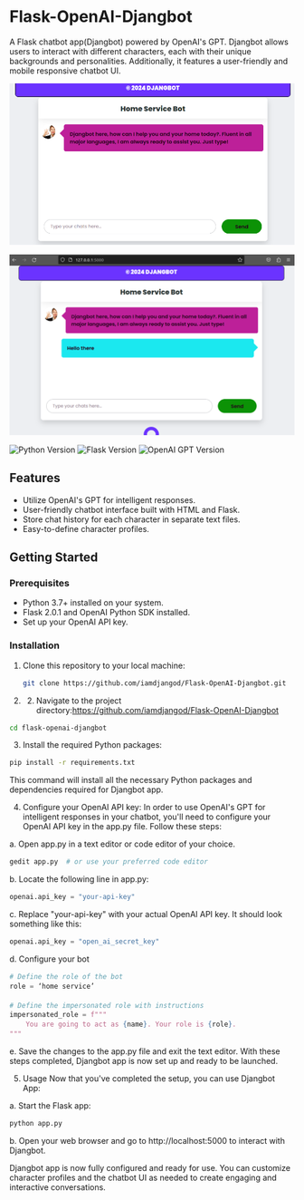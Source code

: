 # Flask-OpenAI-Djangbot
A Flask chatbot app(Djangbot) powered by OpenAI's GPT. Djangbot allows users to interact with different characters, each with their unique backgrounds and personalities. Additionally, it features a user-friendly and mobile responsive chatbot UI.

<img src="https://github.com/iamdjangod/flask_openai_djangbot/blob/main/djangbot_1.png">


![Alt text](https://github.com/iamdjangod/flask_openai_djangbot/blob/main/djangbot_2.png)


![Python Version](https://img.shields.io/badge/Python-3.7%20%7C%203.8%20%7C%203.9-blue)
![Flask Version](https://img.shields.io/badge/Flask-2.0.1-green)
![OpenAI GPT Version](https://img.shields.io/badge/OpenAI%20GPT-3.5%20Turbo-yellow)


## Features

- Utilize OpenAI's GPT for intelligent responses.
- User-friendly chatbot interface built with HTML and Flask.
- Store chat history for each character in separate text files.
- Easy-to-define character profiles.

## Getting Started

### Prerequisites

- Python 3.7+ installed on your system.
- Flask 2.0.1 and OpenAI Python SDK installed.
- Set up your OpenAI API key.

### Installation

1. Clone this repository to your local machine:

   ```bash
   git clone https://github.com/iamdjangod/Flask-OpenAI-Djangbot.git
    ```

2. 2. Navigate to the project directory:https://github.com/iamdjangod/Flask-OpenAI-Djangbot
```bash
cd flask-openai-djangbot
```
3. Install the required Python packages:
```bash
pip install -r requirements.txt
```
This command will install all the necessary Python packages and dependencies required for Djangbot app.


4. Configure your OpenAI API key:
In order to use OpenAI's GPT for intelligent responses in your chatbot, you'll need to configure your OpenAI API key in the app.py file. Follow these steps:

a. Open app.py in a text editor or code editor of your choice.
```bash
gedit app.py  # or use your preferred code editor
```
b. Locate the following line in app.py:
```python
openai.api_key = "your-api-key"
```
c. Replace "your-api-key" with your actual OpenAI API key. It should look something like this:
```python
openai.api_key = "open_ai_secret_key"
```
d. Configure your bot
```python
# Define the role of the bot
role = ‘home service’

# Define the impersonated role with instructions
impersonated_role = f"""
    You are going to act as {name}. Your role is {role}.
"""
```
e. Save the changes to the app.py file and exit the text editor.
With these steps completed, Djangbot app is now set up and ready to be launched.

5. Usage
Now that you've completed the setup, you can use Djangbot App:


a. Start the Flask app:
```bash
python app.py
```
b. Open your web browser and go to http://localhost:5000 to interact with Djangbot.

Djangbot app is now fully configured and ready for use. You can customize character profiles and the chatbot UI as needed to create engaging and interactive conversations.

